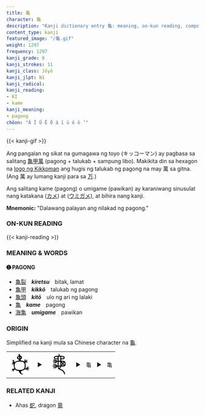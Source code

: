 ```yaml
---
title: 亀
character: 亀
description: "Kanji dictionary entry 亀: meaning, on-kun reading, compounds, origin, related kanji"
content_type: kanji
featured_image: "/亀.gif"
weight: 1297
frequency: 1297
kanji_grade: 8
kanji_strokes: 11
kanji_class: Jōyō
kanji_jlpt: N1
kanji_radical: 
kanji_reading: 
- KI
- kame
kanji_meaning:
- pagong
chōon: "Ā Ī Ū Ē Ō ā ī ū ē ō ’"
---
```

[//]: # (Don't edit the line below. Kanji animated GIF code is automatically generated.)
{{< kanji-gif >}}

Ang pangalan ng sikat na gumagawa ng toyo (キッコーマン) ay pagbasa sa salitang [亀](../亀)[甲](../甲)[萬](../萬) (pagong + talukab + sampung libo). Makikita din sa hexagon na [logo ng Kikkoman](https://www.kikkoman.com/en/corporate/about/group/soysauce.html) ang hugis ng talukab ng pagong na may 萬 sa gitna. (Ang 萬 ay lumang kanji para sa [万](../万).) 

Ang salitang kame (pagong) o umigame (pawikan) ay karaniwang sinusulat nang katakana ([カメ](https://ja.wikipedia.org/wiki/%E3%82%AB%E3%83%A1)) at ([ウミガメ](https://ja.wikipedia.org/wiki/%E3%82%A6%E3%83%9F%E3%82%AC%E3%83%A1)), at bihira nang kanji.
 
**Mnemonic:** "Dalawang palayan ang nilakad ng pagong."

### ON-KUN READING

[//]: # (Don't edit the line below. ON-KUN READING code is automatically generated.)
{{< kanji-reading >}}

### MEANING & WORDS

#### ➊ **PAGONG**
  - [亀](../亀)[裂](../裂)　***kiretsu***　bitak, lamat
  - [亀](../亀)[甲](../甲)　***kikkō***　talukab ng pagong
  - [亀](../亀)[頭](../頭)　***kitō***　ulo ng ari ng lalaki
  - [亀](../亀)　***kame***　pagong
  - [海](../海)[亀](../亀)　***umigame***　pawikan

### ORIGIN

Simplified na kanji mula sa Chinese character na [龜](../龜).

<table class="kanji-table"><tr><td>
<img src="60px-龜-bronze.svg.png">
</td><td>▶</td><td>
<img src="60px-龜-seal.svg.png">
</td><td>▶</td>
<td class="kanji-origin">龜</td>
<td>▶</td>
<td class="kanji-origin">亀</td>
</tr></table>

### RELATED KANJI
- Ahas [蛇](../蛇), dragon [竜](../竜)
